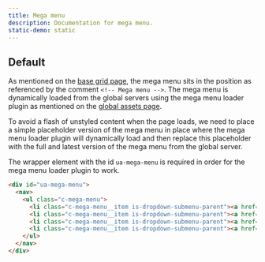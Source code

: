 ```yaml
---
title: Mega menu
description: Documentation for mega menu.
static-demo: static
---
```


## Default

As mentioned on the [base grid page](grid.html), the mega menu sits in the position as referenced by the comment `<!-- Mega menu -->`. The mega menu is dynamically loaded from the global servers using the mega menu loader plugin as mentioned on the [global assets page](global-assets.html).

To avoid a flash of unstyled content when the page loads, we need to place a simple placeholder version of the mega menu in place where the mega menu loader plugin will dynamically load and then replace this placeholder with the full and latest version of the mega menu from the global server. 

The wrapper element with the id `ua-mega-menu` is required in order for the mega menu loader plugin to work.

```html
<div id="ua-mega-menu">
  <nav>
    <ul class="c-mega-menu">
      <li class="c-mega-menu__item is-dropdown-submenu-parent"><a href="#0">Study</a></li>
      <li class="c-mega-menu__item is-dropdown-submenu-parent"><a href="#0">Research &amp; Innovation</a></li>
      <li class="c-mega-menu__item is-dropdown-submenu-parent"><a href="#0">Engage</a></li>
      <li class="c-mega-menu__item is-dropdown-submenu-parent"><a href="#0">About</a></li>
    </ul>
  </nav>
</div>
```
